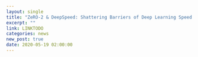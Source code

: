 ```yaml
---
layout: single
title: "ZeRO-2 & DeepSpeed: Shattering Barriers of Deep Learning Speed & Scale"
excerpt: ""
link: LINKTODO
categories: news
new_post: true
date: 2020-05-19 02:00:00
---
```

